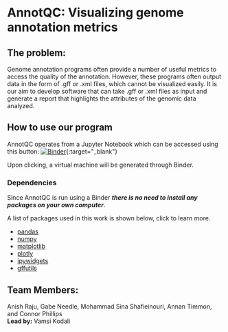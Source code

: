 # AnnotQC: Visualizing genome annotation metrics

## The problem: 

Genome annotation programs often provide a number of useful metrics to access the quality of the annotation. However, these programs often output data in the form of .gff or .xml files, which cannot be visualized easily. It is our aim to develop software that can take .gff or .xml files as input and generate a report that highlights the attributes of the genomic data analyzed. 

## How to use our program

AnnotQC operates from a Jupyter Notebook which can be accessed using this button: [![Binder](https://mybinder.org/badge_logo.svg)](https://mybinder.org/v2/gh/STRIDES-Codes/AnnotQC.git/HEAD?filepath=annotqc.ipynb){:target="_blank"}

Upon clicking, a virtual machine will be generated through Binder.

### Dependencies 

Since AnnotQC is run using a Binder ***there is no need to install any packages on your own computer***. 

A list of packages used in this work is shown below, click to learn more.
* [pandas](https://pythonhosted.org/gffutils/index.html) 
* [numpy](https://numpy.org/about/)
* [matplotlib](https://matplotlib.org/stable/index.html)
* [plotly](https://plotly.com/python/getting-started/)
* [ipywidgets](https://ipywidgets.readthedocs.io/en/latest/)
* [gffutils](https://github.com/daler/gffutils)


## Team Members:
Anish Raju, Gabe Needle, Mohammad Sina Shafieinouri, Annan Timmon, and Connor Phillips  
**Lead by:** Vamsi Kodali 
